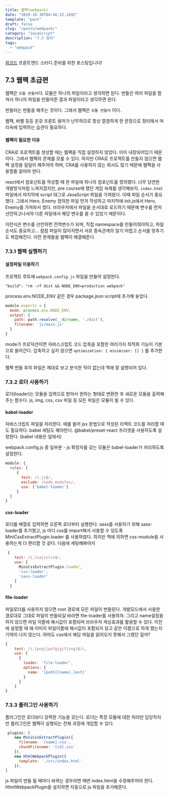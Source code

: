 ```yaml
---
title: 웹팩(webpack)
date: "2019-10-30T04:46:32.169Z"
template: "post"
draft: false
slug: "/posts/webpack/"
category: "JavaScript"
description: "7.3 정리"
tags:
  - "webpack"
---
```


[위코드](https://wecode.co.kr) 프론트앤드 스터디 준비를 위한 포스팅입니다!

## 7.3 웹팩 초급편

웹팩은 `모듈 번들러`다. 모듈은 하나의 파일이라고 생각하면 된다.
번들은 여러 파일을 합쳐서 하나의 파일을 만들어준 결과 파일이라고 생각하면 된다.

번들러는 번들을 해주는 것이다. 그래서 웹팩은 `모듈 번들러` 이다.

웹팩, 바벨 등등 온갖 프론트 용어가 난무하므로 항상 깔끔하게 한 문장으로 정리해서 머리속에 입력하는 습관이 필요하다.

#### 웹팩이 필요한 이유
CRA로 프로젝트를 생성할 때는 웹팩을 직접 설정하지 않았다. 이미 내장되어있기 때문이다. 그래서 웹팩의 존재를 모를 수 있다.
하지만 CRA로 프로젝트를 만들지 않으면 웹팩 설정을 일일이 해주어야 하며, CRA를 사용하지 않는 회사도 많기 때문에 웹팩을 사용할줄 알아야 한다.

react에서 컴포넌트를 작성할 때 한 파일에 하나의 컴포넌트를 정의했다.
너무 당연한 개발방식처럼 느껴지겠지만, pre course에 했던 게임 숙제를 생각해보자.
`index.html` 파일에서 마지막에 script 태그로 JavaScript 파일을 가져왔다.
이때 파일 순서가 중요했다. 그래서 Hero, Enemy 정의한 파일 먼저 작성하고 마지막에 init.js에서
Hero, Enemy를 가져와서 썼다.
브라우저에서 파일을 순서대로 로드하기 때문에 변수를 먼저 선언하고나서야 다른 파일에서 해당 변수를 쓸 수 있었기 때문이다.

이런식은 변수를 선언하면 전역변수가 되며, 직접 namespace를 만들어줘야하고, 파일 순서도 중요하고...
점점 파일이 많아지면서 서로 종속관계의 알기 어렵고 순서를 맞추기도 복잡해진다.
이런 문제들을 웹팩이 해결해준다.

### 7.3.1 웹팩 실행하기
#### 설정파일 이용하기

프로젝트 루트에 `webpack.config.js` 파일을 만들어 설정한다.

```
"build": "rm -rf dist && NODE_ENV=production webpack"
```
process.env.NODE_ENV 같은 경우 package.json script에 추가해 놓았다.

```js
module.exports = {
  mode: process.env.NODE_ENV,
  output: {
    path: path.resolve(__dirname, './dist'),
    filename: 'js/main.js'
  }
}
```
mode가 프로덕션이면 자바스크립트 코드 압축을 포함한 여러가지 최적화 기능이 기본으로 들어간다.
압축하고 싶지 않으면 `optimization: { minimizer: [] }` 를 추가한다.


웹팩 번들 후의 파일은 제대로 보고 분석한 적이 없는데 책에 잘 설명되어 있다.

### 7.3.2 로더 사용하기
로더(loader)는 모듈을 입력으로 받아서 원하는 형태로 변환한 후 새로운 모듈을 출력해주는 함수다.
js, img, css, csv 파일 등 모든 파일은 모듈이 될 수 있다.

#### babel-loader
자바스크립트 파일을 처리한다. 예를 들어 jsx 문법으로 작성된 리액트 코드를 처리할 때도 필요하다.
babel 세팅도 해야한다. @babel/preset-react 프리셋을 사용하도록 설정한다. (babel 내용은 앞에서)

webpack.config.js 중 일부분 - js 확장자를 갖는 모듈은 babel-loader가 처리하도록 설정한다.
```js
module: {
  rules: [
     {
       test: /\.js$/,
       exclude: /node_modules/,
       use: ['babel-loader']
     }
  ]
}
```

#### css-loader
로더를 배열로 입력하면 오른쪽 로더부터 실행한다.
sass를 사용하기 위해 sass-loader를 추가했고, js 마다 css를 import해서 사용할 수 있도록
 MiniCssExtractPlugin.loader 를 사용하였다. 하지만 책에 의하면 css-module을 사용하는게 더 편리할 것 같다. 다음에 세팅해봐야지
```js
 {
    test: /\.(sa|sc)ss$/,
    use: [
      MiniCssExtractPlugin.loader,
      'css-loader',
      'sass-loader'
    ]
  }
```

#### file-loader
파일로더를 사용하지 않으면 root 경로에 모든 파일이 번들된다.
개발모드에서 사용한 경로대로 그대로 파일이 번들되길 바라면 file-loader를 사용하자.
그리고 name설정을 하지 않으면 파일 이름에 해시값이 포함되며 브라우저 캐싱효과를 활용할 수 있다.
이전에 설정할 때 왜 이미지 파일이름에 해시값이 포함되지 않고 같은 이름으로 하게 했는지 기억이 나지 않는다.
아마도 css에서 해당 파일을 읽어오지 못해서 그랬던 걸까?
```js
{
    test: /\.(png|jpe?g|gif|svg)$/i,
    use: [
      {
        loader: 'file-loader',
        options: {
          name: '[path][name].[ext]'
        }
      }
    ]
}
```

### 7.3.3 플러그인 사용하기
플러그인은 로더보다 강력한 기능을 갖는다. 로더는 특정 모듈에 대한 처리만 담당하지만 플러그인은 웹팩이 실행되는 전체 과정에 개입할 수 있다.

```js
 plugins: [
    new MiniCssExtractPlugin({
      filename: '[name].css',
      chunkFilename: '[id].css'
    }),
    new HtmlWebpackPlugin({
      template: './src/index.html'
    }),
]
```
js 파일이 번들 될 때마다 바뀌는 경우라면 매번 index.html을 수정해주어야 한다.
HtmlWebpackPlugin을 설치하면 자동으로 js 파일을 추가해준다.

